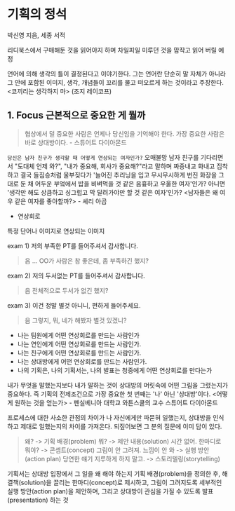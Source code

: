 # 기획의 정석

박신영 지음, 세종 서적

리디북스에서 구매해둔 것을 읽어야지 하며 차일피일 미루던 것을 맘작고 읽어 버릴 예정


언어에 의해 생각의 틀이 결정된다고 이야기한다. 그는 언어란 단순히 말 자체가 아니라 그 안에 포함된 이미지, 생각, 개념들이 꼬리를 물고 떠오르게 하는 것이라고 주장한다.
<코끼리는 생각하지 마> (조지 레이코프) 

## 1. Focus 근본적으로 중요한 게 뭘까

> 협상에서 덜 중요한 사람은 언제나 당신임을 기억해야 한다. 가장 중요한 사람은 바로 상대방이다. - 스튜어트 다이아몬드

`당신은 남자 친구가 생각할 때 어떻게 연상되는 여자인가?`
오매불망 남자 친구를 기다리면서 "도대체 언제 와?", "내가 중요해, 회사가 중요해?"라고 말하며 짜증내고 화내고 집착하고 결국 들짐승처럼 울부짖다가 '늘어진 추리닝을 입고 무시무시하게 번진 화장을 그대로 둔 채 어두운 부엌에서 밥을 비벼먹을 것 같은 음흉하고 우울한 여자'인가? 아니면 '생각만 해도 상큼하고 싱그럽고 막 달려가야만 할 것 같은 여자'인가? 
<남자들은 왜 여우 같은 여자를 좋아할까?> - 셰리 아곱

* 연상회로

특정 단어나 이미지로 연상되는 이미지

exam 1) 
저의 부족한 PT를 들어주셔서 감사합니다. 
> 음 ... OO가 사람은 참 좋은데, 좀 부족하긴 했지?

exam 2)
저의 두서없는 PT를 들어주셔서 감사합니다.
> 음 전체적으로 두서가 없긴 했지?

exam 3)
이건 정말 별것 아니니, 편하게 들어주세요.
> 음 그렇지, 뭐, 네가 해봤자 별것 있겠니?

- 나는 팀원에게 어떤 연상회로를 만드는 사람인가
- 나는 연인에게 어떤 연상회로를 만드는 사람인가.
- 나는 친구에게 어떤 연상회로를 만드는 사람인가.
- 나는 상대방에게 어떤 연상회로를 만드는 사람인가.
- 나의 기획은, 나의 기획서는, 나의 발표는 청중에게  어떤 연상회로를 만다는가

내가 무엇을 말했는지보다 내가 말하는 것이 상대방의 머릿속에 어떤 그림을 그렸는지가 중요하다. 즉 기획의 전제조건으로 가장 중요한 첫 번째는 '나' 아닌 '상대방'이다. 
<어떻게 원하는 것을 얻는가> - 펜실베니아 대학교 와튼스쿨의 교수 스튜어트 다이아몬드

프로세스에 대한 사소한 관점의 차이가 나 자신에게만 파묻혀 일했는지, 상대방을 인식하고 제대로 일했는지의 차이를 가져온다. 되짚어보면 그 분의 질문에 이미 답이 있다. 

> 왜? -> 기획 배경(problem)
뭐? -> 제안 내용(solution)
시간 없어. 한마디로 뭐야? -> 콘셉트(concept)
그림이 안 그려져. 느낌이 안 와 -> 실행 방안(action plan)
당연한 얘기 지루하게 하지 말고. -> 스토리텔링(storytelling)

기획서는 상대방 입장에서 그 일을 왜 해야 하는지 기획 배경(problem)을 정의한 후, 해결책(solution)을 끌리는 한마디(concept)로 제시하고, 그림이 그려지도록 세부적인 실행 방안(action plan)을 제안하며, 그리고 상대방이 관심을 가질 수 있도록 발표(presentation) 하는 것


